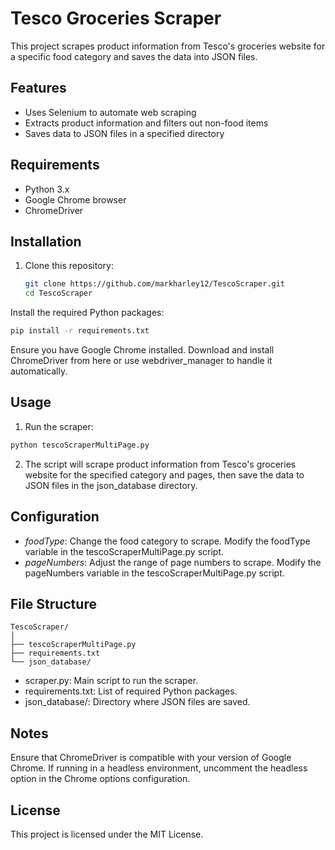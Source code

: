 # Tesco Groceries Scraper

This project scrapes product information from Tesco's groceries website for a specific food category and saves the data into JSON files.

## Features

- Uses Selenium to automate web scraping
- Extracts product information and filters out non-food items
- Saves data to JSON files in a specified directory

## Requirements

- Python 3.x
- Google Chrome browser
- ChromeDriver

## Installation

1. Clone this repository:
   ```sh
   git clone https://github.com/markharley12/TescoScraper.git
   cd TescoScraper
   ```
Install the required Python packages:

```sh
pip install -r requirements.txt
```
Ensure you have Google Chrome installed. Download and install ChromeDriver from here or use webdriver_manager to handle it automatically.

## Usage
1. Run the scraper:

```sh
python tescoScraperMultiPage.py
```
2. The script will scrape product information from Tesco's groceries website for the specified category and pages, then save the data to JSON files in the json_database directory.

## Configuration
- *foodType*: Change the food category to scrape. Modify the foodType variable in the tescoScraperMultiPage.py script.
- *pageNumbers*: Adjust the range of page numbers to scrape. Modify the pageNumbers variable in the tescoScraperMultiPage.py script.
## File Structure
```
TescoScraper/
│
├── tescoScraperMultiPage.py
├── requirements.txt
└── json_database/
```
- scraper.py: Main script to run the scraper.
- requirements.txt: List of required Python packages.
- json_database/: Directory where JSON files are saved.
## Notes
Ensure that ChromeDriver is compatible with your version of Google Chrome.
If running in a headless environment, uncomment the headless option in the Chrome options configuration.
## License
This project is licensed under the MIT License.
